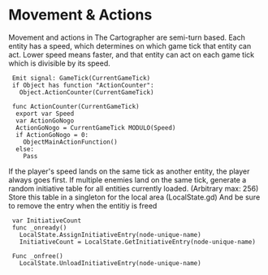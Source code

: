 # Movement & Actions

Movement and actions in The Cartographer are semi-turn based.  Each entity has a speed, which determines on which game tick that entity can act.  Lower speed means faster, and that entity can act on each game tick which is divisible by its speed.
```
 Emit signal: GameTick(CurrentGameTick)
 if Object has function "ActionCounter":
   Object.ActionCounter(CurrentGameTick)
```
```
 func ActionCounter(CurrentGameTick)
  export var Speed
  var ActionGoNogo
  ActionGoNogo = CurrentGameTick MODULO(Speed)
  if ActionGoNogo = 0:
    ObjectMainActionFunction()
  else:
    Pass
```
If the player's speed lands on the same tick as another entity, the player always goes first.  If multiple enemies land on the same tick, generate a random initiative table for all entities currently loaded.  (Arbitrary max: 256) Store this table in a singleton for the local area (LocalState.gd) And be sure to remove the entry when the entitiy is freed
```
 var InitiativeCount
 func _onready()
   LocalState.AssignInitiativeEntry(node-unique-name)
   InitiativeCount = LocalState.GetInitiativeEntry(node-unique-name)

 Func _onfree()
   LocalState.UnloadInitiativeEntry(node-unique-name)
```
